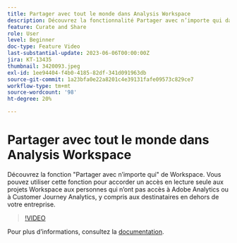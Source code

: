```yaml
---
title: Partager avec tout le monde dans Analysis Workspace
description: Découvrez la fonctionnalité Partager avec n’importe qui dans Workspace. Vous pouvez utiliser cette fonction pour accorder un accès en lecture seule aux projets Workspace aux personnes qui n’ont pas accès à Adobe Analytics ou CJA, y compris aux destinataires en dehors de votre entreprise.
feature: Curate and Share
role: User
level: Beginner
doc-type: Feature Video
last-substantial-update: 2023-06-06T00:00:00Z
jira: KT-13435
thumbnail: 3420093.jpeg
exl-id: 1ee94404-f4b0-4185-82df-341d091963db
source-git-commit: 1a23bfa0e22a8201c4e39131fafe09573c829ce7
workflow-type: tm+mt
source-wordcount: '98'
ht-degree: 20%

---
```


# Partager avec tout le monde dans Analysis Workspace

Découvrez la fonction &quot;Partager avec n’importe qui&quot; de Workspace. Vous pouvez utiliser cette fonction pour accorder un accès en lecture seule aux projets Workspace aux personnes qui n’ont pas accès à Adobe Analytics ou à Customer Journey Analytics, y compris aux destinataires en dehors de votre entreprise.

>[!VIDEO](https://video.tv.adobe.com/v/3452452/?learn=on&captions=fre_fr)

Pour plus dʼinformations, consultez la [documentation](https://experienceleague.adobe.com/docs/analytics/analyze/analysis-workspace/curate-share/share-projects.html?lang=fr#share-public-link).

